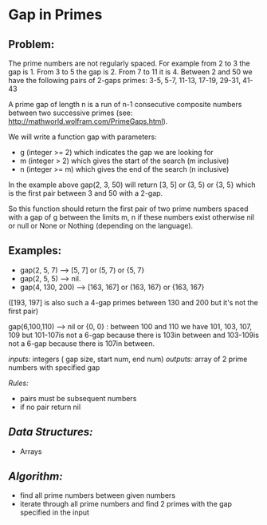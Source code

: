 **Gap in Primes**
===

Problem:
---

The prime numbers are not regularly spaced. For example from 2 to 3 the gap is 1. From 3 to 5 the gap is 2. From 7 to 11 it is 4. Between 2 and 50 we have the following pairs of 2-gaps primes: 3-5, 5-7, 11-13, 17-19, 29-31, 41-43

A prime gap of length n is a run of n-1 consecutive composite numbers between two successive primes (see: http://mathworld.wolfram.com/PrimeGaps.html).

We will write a function gap with parameters:

- g (integer >= 2) which indicates the gap we are looking for
- m (integer > 2) which gives the start of the search (m inclusive)
- n (integer >= m) which gives the end of the search (n inclusive)

In the example above gap(2, 3, 50) will return [3, 5] or (3, 5) or {3, 5} which is the first pair between 3 and 50 with a 2-gap.

So this function should return the first pair of two prime numbers spaced with a gap of g between the limits m, n if these numbers exist otherwise nil or null or None or Nothing (depending on the language).


Examples: 
---

- gap(2, 5, 7) --> [5, 7] or (5, 7) or {5, 7}
- gap(2, 5, 5) --> nil.
- gap(4, 130, 200) --> [163, 167] or (163, 167) or {163, 167}

([193, 197] is also such a 4-gap primes between 130 and 200 but it's not the first pair)

gap(6,100,110) --> nil or {0, 0} : between 100 and 110 we have 101, 103, 107, 109 but 101-107is not a 6-gap because there is 103in between and 103-109is not a 6-gap because there is 107in between.

_inputs:_ integers ( gap size, start num, end num)
_outputs:_ array of 2 prime numbers with specified gap

_Rules:_
- pairs must be subsequent numbers
- if no pair return nil

_Data Structures:_
---

- Arrays

_Algorithm:_
---

- find all prime numbers between given numbers
- iterate through all prime numbers and find 2 primes with the gap specified in the input


